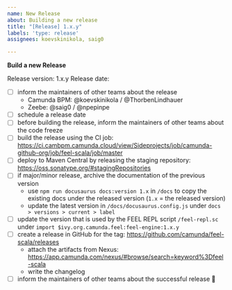 ```yaml
---
name: New Release
about: Building a new release
title: "[Release] 1.x.y"
labels: 'type: release'
assignees: koevskinikola, saig0

---
```


**Build a new Release**

Release version: 1.x.y
Release date: 

* [ ] inform the maintainers of other teams about the release
  * Camunda BPM: @koevskinikola / @ThorbenLindhauer
  * Zeebe: @saig0 / @npepinpe
* [ ] schedule a release date
* [ ] before building the release, inform the maintainers of other teams about the code freeze
* [ ] build the release using the CI job: https://ci.cambpm.camunda.cloud/view/Sideprojects/job/camunda-github-org/job/feel-scala/job/master
* [ ] deploy to Maven Central by releasing the staging repository: https://oss.sonatype.org/#stagingRepositories
* [ ] if major/minor release, archive the documentation of the previous version
  * use `npm run docusaurus docs:version 1.x` in `/docs` to copy the existing docs under the released version (`1.x` = the released version)
  * update the latest version in `/docs/docusaurus.config.js` under `docs > versions > current > label`
* [ ] update the version that is used by the FEEL REPL script `/feel-repl.sc` under `import $ivy.org.camunda.feel:feel-engine:1.x.y`
* [ ] create a release in GitHub for the tag: https://github.com/camunda/feel-scala/releases
  * attach the artifacts from Nexus: https://app.camunda.com/nexus/#browse/search=keyword%3Dfeel-scala
  * write the changelog
* [ ] inform the maintainers of other teams about the successful release :tada:
